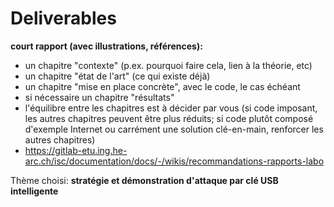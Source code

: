 # Deliverables

**court rapport (avec illustrations, références):**

- un chapitre "contexte" (p.ex. pourquoi faire cela, lien à la théorie, etc)
- un chapitre "état de l'art" (ce qui existe déjà)
- un chapitre "mise en place concrète", avec le code, le cas échéant
- si nécessaire un chapitre "résultats"
- l'équilibre entre les chapitres est à décider par vous (si code imposant, les autres chapitres peuvent être plus réduits; si code plutôt composé d'exemple Internet ou carrément une solution clé-en-main, renforcer les autres chapitres)
- <https://gitlab-etu.ing.he-arc.ch/isc/documentation/docs/-/wikis/recommandations-rapports-labo>

Thème choisi: **stratégie et démonstration d'attaque par clé USB intelligente**
